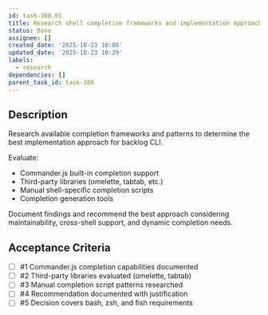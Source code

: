 ```yaml
---
id: task-308.01
title: Research shell completion frameworks and implementation approaches
status: Done
assignee: []
created_date: '2025-10-23 10:08'
updated_date: '2025-10-23 10:29'
labels:
  - research
dependencies: []
parent_task_id: task-308
---
```


## Description

<!-- SECTION:DESCRIPTION:BEGIN -->
Research available completion frameworks and patterns to determine the best implementation approach for backlog CLI.

Evaluate:
- Commander.js built-in completion support
- Third-party libraries (omelette, tabtab, etc.)
- Manual shell-specific completion scripts
- Completion generation tools

Document findings and recommend the best approach considering maintainability, cross-shell support, and dynamic completion needs.
<!-- SECTION:DESCRIPTION:END -->

## Acceptance Criteria
<!-- AC:BEGIN -->
- [ ] #1 Commander.js completion capabilities documented
- [ ] #2 Third-party libraries evaluated (omelette, tabtab)
- [ ] #3 Manual completion script patterns researched
- [ ] #4 Recommendation documented with justification
- [ ] #5 Decision covers bash, zsh, and fish requirements
<!-- AC:END -->
